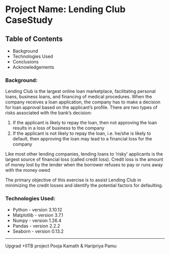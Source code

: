 # Project Name: Lending Club CaseStudy 

## Table of Contents
* Background
* Technologies Used
* Conclusions
* Acknowledgements

### Background:
Lending Club is the largest online loan marketplace, facilitating personal loans, business loans, and financing of medical procedures. When the company receives a loan application, the company has to make a decision for loan approval based on the applicant’s profile. There are two types of risks associated with the bank’s decision:
1. If the applicant is likely to repay the loan, then not approving the loan results in a loss of business to the company
2. If the applicant is not likely to repay the loan, i.e. he/she is likely to default, then approving the loan may lead to a financial loss for the company

Like most other lending companies, lending loans to ‘risky’ applicants is the largest source of financial loss (called credit loss). Credit loss is the amount of money lost by the lender when the borrower refuses to pay or runs away with the money owed

The primary objective of this exercise is to assist Lending Club in minimizing the credit losses and identify the potential factors for defaulting.

### Technologies Used:
* Python - version 3.10.12
* Matplotlib - version 3.7.1
* Numpy - version 1.26.4
* Pandas - version 2.2.2
* Seaborn - version 0.13.2
-----------------------------------------------------------------------------------------------------------------------------



Upgrad +IITB project Pooja Kamath &amp; Haripriya Pamu
